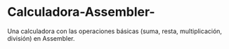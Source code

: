 # Calculadora-Assembler-

Una calculadora con las operaciones básicas (suma, resta, multiplicación, división) en Assembler.
